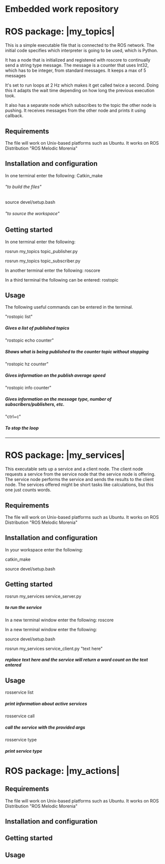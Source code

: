 # Embedded work repository 

# ROS package: |my_topics|

This is a simple executable file that is connected to the ROS network.
The initial code specifies which interpreter is going to be used, which is Python. 

It has a node that is initialized and registered with roscore to continually send a string type message.
The message is a counter that uses Int32, which has to be integer, from standard messages.
It keeps a max of 5 messages

It's set to run loops at 2 Hz which makes it get called twice a second. 
Doing this it adapts the wait time depending on how long the previous execution took.

It also has a separate node which subscribes to the topic the other node is pushing. It receives messages from the other node and prints it using callback. 


## Requirements

The file will work on Unix-based platforms such as Ubuntu. It works on ROS Distribution "ROS Melodic Morenia"

## Installation and configuration


In one terminal enter the following:
Catkin_make                           
###### *"to build the files"*

source devel/setup.bash                
###### *"to source the workspace"*


## Getting started

In one terminal enter the following:

rosrun my_topics topic_publisher.py

rosrun my_topics topic_subscriber.py

In another terminal enter the following:
roscore

In a third terminal the following can be entered:
rostopic

## Usage
The following useful commands can be entered in the terminal. 

"rostopic list"            
##### *Gives a list of published topics*
"rostopic echo counter"    
##### *Shows what is being published to the counter topic without stopping*
"rostopic hz counter"      
##### *Gives information on the publish average speed*
"rostopic info counter"    
##### *Gives information on the message type, number of subscribers/publishers, etc.* 
"ctrl+c"                   
##### *To stop the loop*
-------------------------------------------------------------------------------------------------------------------------------------
# ROS package: |my_services|
This executable sets up a service and a client node.
The client node requests a service from the service node that the service node is offering.
The service node performs the service and sends the results to the client node. 
The services offered might be short tasks like calculations, but this one just counts words.

## Requirements
The file will work on Unix-based platforms such as Ubuntu. It works on ROS Distribution "ROS Melodic Morenia"
## Installation and configuration

In your workspace enter the following:

catkin_make

source devel/setup.bash


## Getting started
rosrun my_services service_server.py

##### *to run the service*

In a new terminal window enter the following:
roscore

In a new terminal window enter the following:

source devel/setup.bash

rosrun my_services service_client.py "text here"
##### *replace text here and the service will return a word count on the text entered*

## Usage

rosservice list         
##### *print information about active services*
rosservice call         
##### *call the service with the provided args*
rosservice type         
##### *print service type*

# ROS package: |my_actions|

## Requirements
The file will work on Unix-based platforms such as Ubuntu. It works on ROS Distribution "ROS Melodic Morenia"
## Installation and configuration
## Getting started
## Usage

